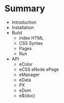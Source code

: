 # Summary

* Introduction
* Installation
* Build
   * index HTML
   * CSS Syntax
   * Pages
   * Run
* API
   * eColor
   * eCSS eNode ePage
   * eManager
   * eData
   * PX
   * eDom
   * e$(doc)

